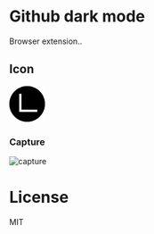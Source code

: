 # Github dark mode
Browser extension..

## Icon

![icon](icons/icon64.png)

### Capture
![capture](https://i.ibb.co/VWpcG2H/Capture.png)


# License
MIT